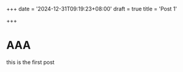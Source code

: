 +++
date = '2024-12-31T09:19:23+08:00'
draft = true
title = 'Post 1'

+++



# AAA

this is the first post
